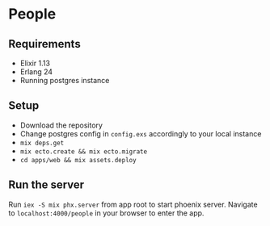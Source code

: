 # People

## Requirements

- Elixir 1.13
- Erlang 24
- Running postgres instance

## Setup

- Download the repository
- Change postgres config in `config.exs` accordingly to your local instance
- `mix deps.get`
- `mix ecto.create && mix ecto.migrate`
- `cd apps/web && mix assets.deploy`

## Run the server

Run `iex -S mix phx.server` from app root to start phoenix server. Navigate to `localhost:4000/people` in your browser to enter the app.
